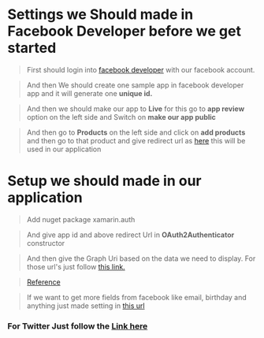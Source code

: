 # Settings we Should made in Facebook Developer before we get started

> First should login into [facebook developer](https://developers.facebook.com) with our facebook account.

> And then We should create one sample app in facebook developer app and it will generate one **unique id.**

> And then we should make our app to **Live** for this go to **app review** option on the left side and Switch on **make our app public**

> And then go to **Products** on the left side and click on **add products** and then go to that product and give redirect url as [here](http://www.facebook.com/connect/login_success.html)
 this will be used in our application

# Setup we should made in our application

> Add nuget package xamarin.auth

> And give app id and above redirect Url in **OAuth2Authenticator** constructor 

> And then give the Graph Uri based on the data we need to display. For those url's just follow [this link.](https://developers.facebook.com/docs/graph-api/using-graph-api/)

> [Reference](https://visualstudiomagazine.com/articles/2014/07/01/be-more-social.aspx)

> If we want to get more fields from facebook like email, birthday and anything just made setting in [this url](https://developers.facebook.com/tools/explorer/332063047134905?method=GET&path=me%3Ffields%3Did%2Cname&version=v2.7)

### For Twitter Just follow the [Link here](https://mobileprogrammerblog.wordpress.com/2016/01/23/xamarin-android-twitter-authentication/)
